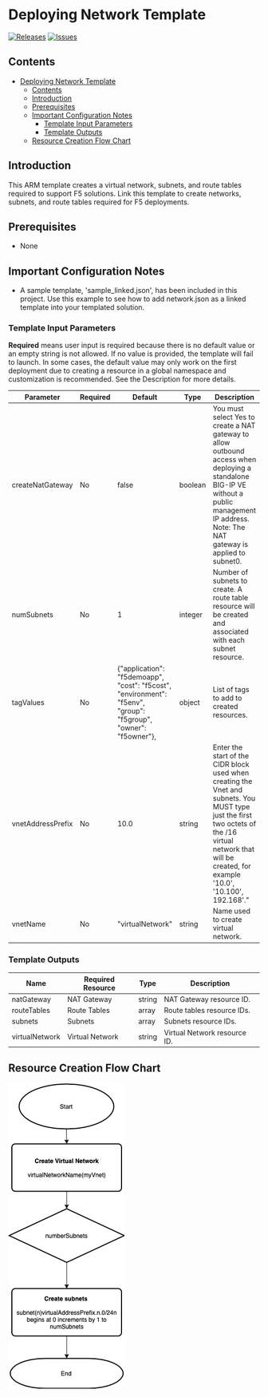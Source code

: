 
# Deploying Network Template

[![Releases](https://img.shields.io/github/release/f5networks/f5-azure-arm-templates-v2.svg)](https://github.com/f5networks/f5-azure-arm-templates-v2/releases)
[![Issues](https://img.shields.io/github/issues/f5networks/f5-azure-arm-templates-v2.svg)](https://github.com/f5networks/f5-azure-arm-templates-v2/issues)

## Contents

- [Deploying Network Template](#deploying-network-template)
  - [Contents](#contents)
  - [Introduction](#introduction)
  - [Prerequisites](#prerequisites)
  - [Important Configuration Notes](#important-configuration-notes)
    - [Template Input Parameters](#template-input-parameters)
    - [Template Outputs](#template-outputs)
  - [Resource Creation Flow Chart](#resource-creation-flow-chart)

## Introduction

This ARM template creates a virtual network, subnets, and route tables required to support F5 solutions. Link this template to create networks, subnets, and route tables required for F5 deployments.

## Prerequisites

 - None
 
## Important Configuration Notes

 - A sample template, 'sample_linked.json', has been included in this project. Use this example to see how to add network.json as a linked template into your templated solution.


### Template Input Parameters

**Required** means user input is required because there is no default value or an empty string is not allowed. If no value is provided, the template will fail to launch. In some cases, the default value may only work on the first deployment due to creating a resource in a global namespace and customization is recommended. See the Description for more details.

| Parameter | Required | Default | Type | Description |
| --- | --- | --- | --- | --- |
| createNatGateway | No | false | boolean | You must select Yes to create a NAT gateway to allow outbound access when deploying a standalone BIG-IP VE without a public management IP address. Note: The NAT gateway is applied to subnet0. |
| numSubnets| No | 1 | integer | Number of subnets to create. A route table resource will be created and associated with each subnet resource. |
| tagValues| No | {"application": "f5demoapp", "cost": "f5cost", "environment": "f5env", "group": "f5group", "owner": "f5owner"}, | object | List of tags to add to created resources. |
| vnetAddressPrefix | No | 10.0 | string | Enter the start of the CIDR block used when creating the Vnet and subnets. You MUST type just the first two octets of the /16 virtual network that will be created, for example '10.0', '10.100', 192.168'." |
| vnetName| No | "virtualNetwork" | string | Name used to create virtual network. |

### Template Outputs

| Name | Required Resource | Type | Description |
| --- | --- | --- | --- |
| natGateway | NAT Gateway | string | NAT Gateway resource ID. |
| routeTables | Route Tables | array | Route tables resource IDs. |
| subnets | Subnets | array | Subnets resource IDs. |
| virtualNetwork | Virtual Network | string | Virtual Network resource ID. |


## Resource Creation Flow Chart

![Resource Creation Flow Chart](https://github.com/F5Networks/f5-azure-arm-templates-v2/blob/v2.4.0.0/examples/images/azure-network-module.png)
